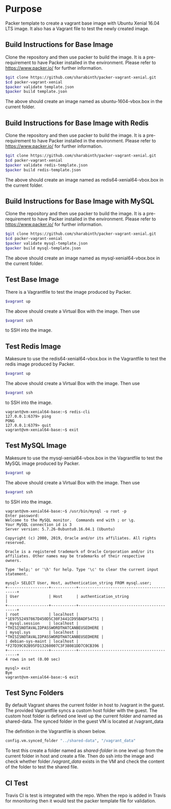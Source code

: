 # Purpose

Packer template to create a vagrant base image with Ubuntu Xenial 16.04 LTS image.
It also has a Vagrant file to test the newly created image.

## Build Instructions for Base Image

Clone the repository and then use packer to build the image.  It is a pre-requirement to have Packer installed in the environment.  Please refer to https://www.packer.io/ for further information.

``` bash
$git clone https://github.com/sharabinth/packer-vagrant-xenial.git
$cd packer-vagrant-xenial
$packer validate template.json
$packer build template.json
```

The above should create an image named as ubuntu-1604-vbox.box in the current folder.

## Build Instructions for Base Image with Redis

Clone the repository and then use packer to build the image.  It is a pre-requirement to have Packer installed in the environment.  Please refer to https://www.packer.io/ for further information.

``` bash
$git clone https://github.com/sharabinth/packer-vagrant-xenial.git
$cd packer-vagrant-xenial
$packer validate redis-template.json
$packer build redis-template.json
```

The above should create an image named as redis64-xenial64-vbox.box in the current folder.

## Build Instructions for Base Image with MySQL

Clone the repository and then use packer to build the image.  It is a pre-requirement to have Packer installed in the environment.  Please refer to https://www.packer.io/ for further information.

``` bash
$git clone https://github.com/sharabinth/packer-vagrant-xenial.git
$cd packer-vagrant-xenial
$packer validate mysql-template.json
$packer build mysql-template.json
```

The above should create an image named as mysql-xenial64-vbox.box in the current folder.

## Test Base Image

There is a Vagrantfile to test the image produced by Packer.

``` bash
$vagrant up
```
The above should create a Virtual Box with the image.  Then use 

``` bash
$vagrant ssh
```
to SSH into the image.

## Test Redis Image

Makesure to use the redis64-xenial64-vbox.box in the Vagrantfile to test the redis image produced by Packer.

``` bash
$vagrant up
```
The above should create a Virtual Box with the image.  Then use 

``` bash
$vagrant ssh
```
to SSH into the image.

```
vagrant@vm-xenial64-base:~$ redis-cli
127.0.0.1:6379> ping
PONG
127.0.0.1:6379> quit
vagrant@vm-xenial64-base:~$ exit
```
## Test MySQL Image

Makesure to use the mysql-xenial64-vbox.box in the Vagrantfile to test the MySQL image produced by Packer.

``` bash
$vagrant up
```
The above should create a Virtual Box with the image.  Then use 

``` bash
$vagrant ssh
```
to SSH into the image.

```
vagrant@vm-xenial64-base:~$ /usr/bin/mysql -u root -p
Enter password:
Welcome to the MySQL monitor.  Commands end with ; or \g.
Your MySQL connection id is 3
Server version: 5.7.26-0ubuntu0.16.04.1 (Ubuntu)

Copyright (c) 2000, 2019, Oracle and/or its affiliates. All rights reserved.

Oracle is a registered trademark of Oracle Corporation and/or its
affiliates. Other names may be trademarks of their respective
owners.

Type 'help;' or '\h' for help. Type '\c' to clear the current input statement.

mysql> SELECT User, Host, authentication_string FROM mysql.user;
+------------------+-----------+-------------------------------------------+
| User             | Host      | authentication_string                     |
+------------------+-----------+-------------------------------------------+
| root             | localhost | *1E97552497867D450D5C30F3441CD95BADF54751 |
| mysql.session    | localhost | *THISISNOTAVALIDPASSWORDTHATCANBEUSEDHERE |
| mysql.sys        | localhost | *THISISNOTAVALIDPASSWORDTHATCANBEUSEDHERE |
| debian-sys-maint | localhost | *F27D39C02B95FD13260007C3F38081DD7C0CB396 |
+------------------+-----------+-------------------------------------------+
4 rows in set (0.00 sec)

mysql> exit
Bye
vagrant@vm-xenial64-base:~$ exit
```

## Test Sync Folders

By default Vagrant shares the current folder in host to /vagrant in the guest.
The provided Vagrantfile syncs a custom host folder with the guest.
The custom host folder is defined one level up the current folder and named as shared-data.  The synced folder in the guest VM is located at /vagrant_data

The definition in the Vagrantfile is shown below.

``` bash
config.vm.synced_folder "../shared-data", "/vagrant_data"
```

To test this create a folder named as *shared-folder* in one level up from the current folder in host and create a file.  Then do ssh into the image and check whether folder */vagrant_data* exists in the VM and check the content of the folder to test the shared file. 

## CI Test

Travis CI is test is integrated with the repo.  When the repo is added in Travis for mnonitoring then it would test the packer template file for validation.

